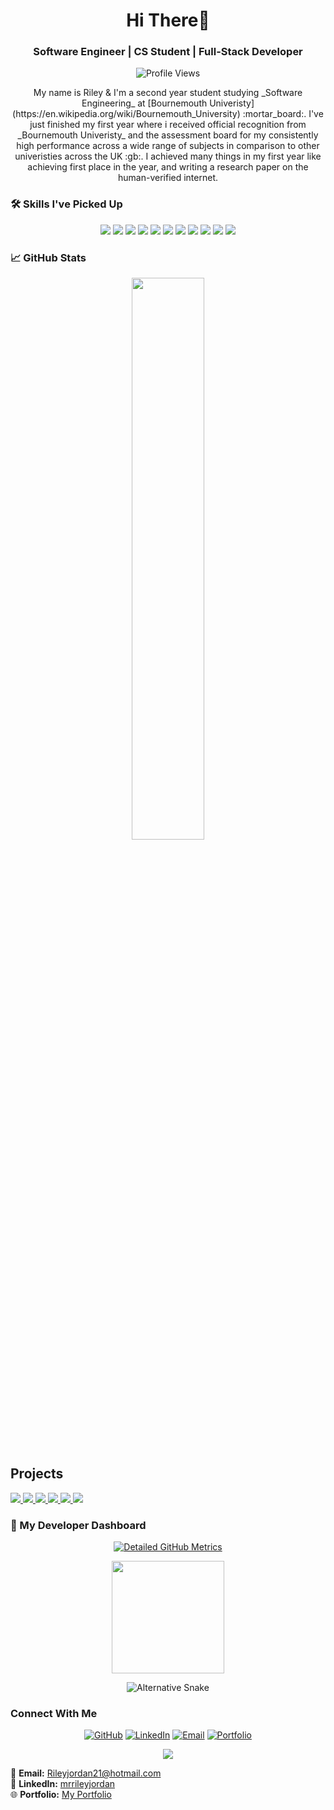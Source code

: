 

<h1 align="center">Hi There👋</h1>
<h3 align="center">Software Engineer | CS Student | Full-Stack Developer</h3>

<p align="center">
  <img src="https://komarev.com/ghpvc/?username=xmrenigmax&label=Profile%20views&color=0e75b6&style=flat" alt="Profile Views"/>
</p>


<div align="center">
My name is Riley & I'm a second year student studying _Software Engineering_ at [Bournemouth Univeristy](https://en.wikipedia.org/wiki/Bournemouth_University) :mortar_board:. I've just finished my first year where i received official recognition from _Bournemouth Univeristy_ and the assessment board for my consistently high performance across a wide range of subjects in comparison to other univeristies across the UK :gb:. I achieved many things in my first year like achieving first place in the year, and writing a research paper on the human-verified internet.

</div>


### 🛠️ Skills I've Picked Up

<p align="center">
  <img src="https://img.shields.io/badge/Python-3776AB?style=flat&logo=python&logoColor=white"/>
  <img src="https://img.shields.io/badge/SQL-003B57?style=flat&logo=mysql&logoColor=white"/>
  <img src="https://img.shields.io/badge/JavaScript-F7DF1E?style=flat&logo=javascript&logoColor=black"/>
  <img src="https://img.shields.io/badge/HTML5-E34F26?style=flat&logo=html5&logoColor=white"/>
  <img src="https://img.shields.io/badge/CSS3-1572B6?style=flat&logo=css3&logoColor=white"/>
  <img src="https://img.shields.io/badge/React-61DAFB?style=flat&logo=react&logoColor=black"/>
  <img src="https://img.shields.io/badge/Node.js-339933?style=flat&logo=node.js&logoColor=white"/>
  <img src="https://img.shields.io/badge/TypeScript-3178C6?style=flat&logo=typescript&logoColor=white"/>
  <img src="https://img.shields.io/badge/Git-F05032?style=flat&logo=git&logoColor=white"/>
  <img src="https://img.shields.io/badge/PostgreSQL-4169E1?style=flat&logo=postgresql&logoColor=white"/>
    <img src="https://img.shields.io/badge/Java-007396?style=flat&logo=java&logoColor=white"/>
</p>

### 📈 GitHub Stats

<p align="center">
  <img src="https://github-readme-stats.vercel.app/api?username=xmrenigmax&show_icons=true&theme=tokyonight" width="48%"/>
</p>

## Projects

<a href="https://github.com/xmrenigmax/AgileTaskManager">
    <picture>
        <source
            srcset="https://github-readme-stats.vercel.app/api/pin/?username=xmrenigmax&repo=AgileTaskManager&theme=vue-dark&hide_border=true"
            media="(prefers-color-scheme: dark)"
        />
        <source
            srcset="https://github-readme-stats.vercel.app/api/pin/?username=xmrenigmax&repo=AgileTaskManager&theme=vue"
            media="(prefers-color-scheme: light), (prefers-color-scheme: no-preference)"
        />
        <img src="https://github-readme-stats.vercel.app/api/pin/?username=xmrenigmax&repo=AgileTaskManager&theme=vue"/>
    </picture>
</a>

<a href="https://github.com/xmrenigmax/MyPortfolio">
    <picture>
        <source
            srcset="https://github-readme-stats.vercel.app/api/pin/?username=xmrenigmax&repo=MyPortfolio&theme=vue-dark&hide_border=true"
            media="(prefers-color-scheme: dark)"
        />
        <source
            srcset="https://github-readme-stats.vercel.app/api/pin/?username=xmrenigmax&repo=MyPortfolio&theme=vue"
            media="(prefers-color-scheme: light), (prefers-color-scheme: no-preference)"
        />
        <img src="https://github-readme-stats.vercel.app/api/pin/?username=xmrenigmax&repo=MyPortfolio&theme=vue"/>
    </picture>
</a>

<a href="https://github.com/xmrenigmax/DataVisuals">
    <picture>
        <source
            srcset="https://github-readme-stats.vercel.app/api/pin/?username=xmrenigmax&repo=DataVisuals&theme=vue-dark&hide_border=true"
            media="(prefers-color-scheme: dark)"
        />
        <source
            srcset="https://github-readme-stats.vercel.app/api/pin/?username=xmrenigmax&repo=DataVisuals&theme=vue"
            media="(prefers-color-scheme: light), (prefers-color-scheme: no-preference)"
        />
        <img src="https://github-readme-stats.vercel.app/api/pin/?username=xmrenigmax&repo=DataVisuals&theme=vue"/>
    </picture>
</a>

<a href="https://github.com/xmrenigmax/L4_Coursework_Programming">
    <picture>
        <source
            srcset="https://github-readme-stats.vercel.app/api/pin/?username=xmrenigmax&repo=L4_Coursework_Programming&theme=vue-dark&hide_border=true"
            media="(prefers-color-scheme: dark)"
        />
        <source
            srcset="https://github-readme-stats.vercel.app/api/pin/?username=xmrenigmax&repo=L4_Coursework_Programming&theme=vue"
            media="(prefers-color-scheme: light), (prefers-color-scheme: no-preference)"
        />
        <img src="https://github-readme-stats.vercel.app/api/pin/?username=xmrenigmax&repo=L4_Coursework_Programming&theme=vue"/>
    </picture>
</a>

<a href="https://github.com/xmrenigmax/L4_MathsAssignmentRepo">
    <picture>
        <source
            srcset="https://github-readme-stats.vercel.app/api/pin/?username=xmrenigmax&repo=L4_MathsAssignmentRepo&theme=vue-dark&hide_border=true"
            media="(prefers-color-scheme: dark)"
        />
        <source
            srcset="https://github-readme-stats.vercel.app/api/pin/?username=xmrenigmax&repo=L4_MathsAssignmentRepo&theme=vue"
            media="(prefers-color-scheme: light), (prefers-color-scheme: no-preference)"
        />
        <img src="https://github-readme-stats.vercel.app/api/pin/?username=xmrenigmax&repo=L4_MathsAssignmentRepo&theme=vue"/>
    </picture>
</a>

<a href="https://github.com/xmrenigmax/Hackerrank">
    <picture>
        <source
            srcset="https://github-readme-stats.vercel.app/api/pin/?username=xmrenigmax&repo=Hackerrank&theme=vue-dark&hide_border=true"
            media="(prefers-color-scheme: dark)"
        />
        <source
            srcset="https://github-readme-stats.vercel.app/api/pin/?username=xmrenigmax&repo=Hackerrank&theme=vue"
            media="(prefers-color-scheme: light), (prefers-color-scheme: no-preference)"
        />
        <img src="https://github-readme-stats.vercel.app/api/pin/?username=xmrenigmax&repo=Hackerrank&theme=vue"/>
    </picture>
</a>

### 🌟 My Developer Dashboard

<div align="center">

<!-- Working Metrics Link (Embedded) -->
[![Detailed GitHub Metrics](https://img.shields.io/badge/My_Full_Stats-%F0%9F%8E%AF-blue?style=for-the-badge&logo=github)](https://metrics.lecoq.io/insights?user=xmrenigmax)

<a href="https://github.com/anuraghazra/github-readme-stats">
  <img src="https://github-readme-stats.vercel.app/api?username=xmrenigmax&show_icons=true&theme=vue-dark&hide_border=true" height="180"/>
</a>

![Alternative Snake](https://github-profile-snake.vercel.app/github-contribution.svg?user=xmrenigmax&theme=github-dark)
</div>

### Connect With Me

<div align="center">
  
[![GitHub](https://img.shields.io/badge/GitHub-100000?style=for-the-badge&logo=github&logoColor=white)](https://github.com/xmrenigmax)
[![LinkedIn](https://img.shields.io/badge/LinkedIn-0077B5?style=for-the-badge&logo=linkedin&logoColor=white)](https://uk.linkedin.com/in/mrrileyjordan)
[![Email](https://img.shields.io/badge/Email-D14836?style=for-the-badge&logo=gmail&logoColor=white)](mailto:Rileyjordan21@hotmail.com)
[![Portfolio](https://img.shields.io/badge/Portfolio-%23000000.svg?style=for-the-badge&logo=vercel&logoColor=white)](https://my-portfolio-gold-five-45.vercel.app/)

</div>

<div align="center">
  <a href="https://github.com/xmrenigmax">
    <picture>
      <source
        srcset="https://readme-stats-git-main-xmrenigmaxs-projects.vercel.app/api?username=xmrenigmax&show_icons=true&theme=vue-dark&hide_border=true"
        media="(prefers-color-scheme: dark)"
      />
      <img src="https://readme-stats-git-main-xmrenigmaxs-projects.vercel.app/api?username=xmrengimax&show_icons=true&theme=vue&hide_border=true"/>
    </picture>
  </a>
</div>

📧 **Email:** [Rileyjordan21@hotmail.com](mailto:Rileyjordan21@hotmail.com)  
🔗 **LinkedIn:** [mrrileyjordan](https://uk.linkedin.com/in/mrrileyjordan)  
🌐 **Portfolio:** [My Portfolio](https://my-portfolio-gold-five-45.vercel.app/)
